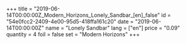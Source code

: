 +++
title = "2019-06-14T00:00:00Z_Modern_Horizons_Lonely_Sandbar_[en]_false"
id = "54e0fcc2-2409-4e00-95d5-418ffa161c20"
date = "2019-06-14T00:00:00Z"
name = "Lonely Sandbar"
lang = ["en"]
price = "0.09"
quantity = 4
foil = false
set = "Modern Horizons"
+++
